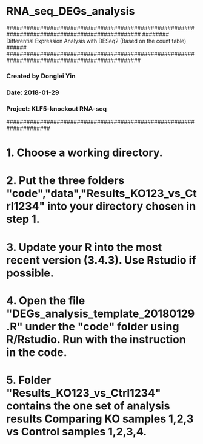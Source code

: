 # RNA_seq_DEGs_analysis

################################################################################################
######## Differential Expression Analysis with DESeq2 (Based on the count table) ######
################################################################################################
### Created by Donglei Yin
### Date: 2018-01-29
### Project: KLF5-knockout RNA-seq 
#####################################################################

# 1. Choose a working directory.

# 2. Put the three folders "code","data","Results_KO123_vs_Ctrl1234" into your directory chosen in step 1.

# 3. Update your R into the most recent version (3.4.3). Use Rstudio if possible.

# 4. Open the file "DEGs_analysis_template_20180129.R" under the "code" folder using R/Rstudio. Run with the instruction in the code.

# 5. Folder "Results_KO123_vs_Ctrl1234" contains the one set of analysis results Comparing KO samples 1,2,3 vs Control samples 1,2,3,4.
